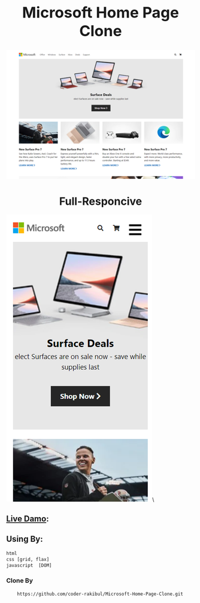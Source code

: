 <h1 style='font-size: 40px' align="center">Microsoft Home Page Clone </h1>

![Images](Images/Outsite/Screenshot_2.png)


<h1 align="center">Full-Responcive</h1>

![Images](Images/Outsite/Screenshot_3.png)\
## [Live Damo](https://coder-rakibul.github.io/Microsoft-Home-Page-Clone/): 

## Using By: 
    html
    css [grid, flax]
    javascript  [DOM]
### Clone By 
``` https
    https://github.com/coder-rakibul/Microsoft-Home-Page-Clone.git
```
